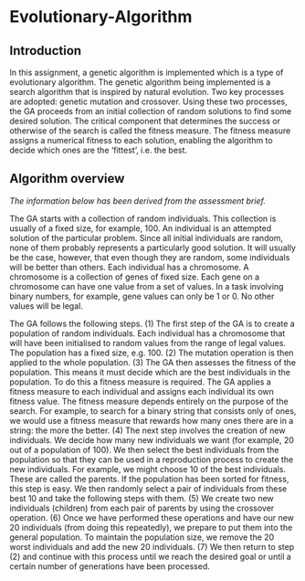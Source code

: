 # Evolutionary-Algorithm

## Introduction
In this assignment, a genetic algorithm is implemented which is a type of evolutionary algorithm. The genetic algorithm being implemented is a search algorithm that is inspired by natural evolution. Two key processes are adopted: genetic mutation and crossover. Using these two processes, the GA proceeds from an initial collection of random solutions to find some desired solution. The critical component that determines the success or otherwise of the search is called the fitness measure. The fitness measure assigns a numerical fitness to each solution, enabling the algorithm to decide which ones are the ‘fittest’, i.e. the best.

## Algorithm overview 
*The information below has been derived from the assessment brief.*

The GA starts with a collection of random individuals. This collection is usually of a fixed size, for example, 100. An individual is an attempted solution of the particular problem. Since all initial individuals are random, none of them probably represents a particularly good solution. It will usually be the case, however, that even though they are random, some individuals will be better than others.
Each individual has a chromosome. A chromosome is a collection of genes of fixed size. Each gene on a chromosome can have one value from a set of values. In a task involving binary numbers, for example, gene values can only be 1 or 0. No other values will be legal.

The GA follows the following steps.
(1) The first step of the GA is to create a population of random individuals. Each individual has a chromosome that will have been initialised to random values from the range of legal values. The population has a fixed size, e.g. 100.
(2) The mutation operation is then applied to the whole population.
(3) The GA then assesses the fitness of the population. This means it must decide which are the best individuals in the population. To do this a fitness measure is required. The GA applies a fitness measure to each individual and assigns each individual its own fitness value. The fitness measure depends entirely on the purpose of the search. For example, to search for a binary string that consists only of ones, we would use a fitness measure that rewards how many ones there are in a string: the more the better.
(4) The next step involves the creation of new individuals. We decide how many new individuals we want (for example, 20 out of a population of 100). We then select the best individuals from the population so that they can be used in a reproduction process to create the new individuals. For example, we might choose 10 of the best individuals. These are called the parents. If the population has been sorted for fitness, this step is easy. We then randomly select a pair of individuals from these best 10 and take the following steps with them.
(5) We create two new individuals (children) from each pair of parents by using the crossover operation.
(6) Once we have performed these operations and have our new 20 individuals (from doing this repeatedly), we prepare to put them into the general population. To maintain the population size, we remove the 20 worst individuals and add the new 20 individuals.
(7) We then return to step (2) and continue with this process until we reach the desired goal or until a certain number of generations have been processed.

